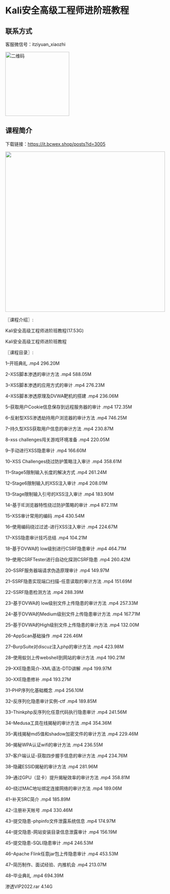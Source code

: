 # Kali安全高级工程师进阶班教程

## 联系方式

客服微信号：itziyuan_xiaozhi

<img src="https://ziyuanyun.oss-cn-guangzhou.aliyuncs.com/common/20240614073449/666b82192834a.jpg" width="200" height="200" alt="二维码">

## 课程简介

下载链接：https://it.bcwex.shop/posts?id=3005

<img src="https://ziyuanyun.oss-cn-guangzhou.aliyuncs.com/yun/20240515184912/664493281cc29.jpg" width="500" alt="">

  〖课程介绍〗:

 Kali安全高级工程师进阶班教程(17.53G)

 Kali安全高级工程师进阶班教程



 〖课程目录〗:

 1&#8211;开班典礼 .mp4 296.20M

 2&#8211;XSS脚本渗透的审计方法 .mp4 588.05M

 3&#8211;XSS脚本渗透的应用方式的审计 .mp4 276.23M

 4&#8211;XSS脚本渗透原理及DVWA靶机的搭建 .mp4 236.06M

 5&#8211;获取用户Cookie信息保存到远程服务器的审计 .mp4 172.35M

 6&#8211;反射型XSS渗透劫持用户浏览器的审计方法 .mp4 746.25M

 7&#8211;持久型XSS获取用户信息的审计方法 .mp4 230.87M

 8&#8211;xss challenges闯关游戏环境准备 .mp4 220.05M

 9&#8211;手动进行XSS隐患审计 .mp4 166.60M

 10&#8211;XSS Challenges绕过防护策略注入审计 .mp4 358.61M

 11&#8211;Stage5限制输入长度的解决方式 .mp4 261.24M

 12&#8211;Stage6限制输入的XSS注入审计 .mp4 208.01M

 13&#8211;Stage限制输入引号的XSS注入审计 .mp4 183.90M

 14&#8211;基于IE浏览器特性绕过防护策略的审计 .mp4 872.11M

 15&#8211;XSS审计常用的编码 .mp4 430.54M

 16&#8211;使用编码绕过过滤-进行XSS注入审计 .mp4 224.67M

 17&#8211;XSS隐患审计技巧总结 .mp4 104.21M

 18&#8211;基于DVWA的 low级别进行CSRF隐患审计 .mp4 464.71M

 19&#8211;使用CSRFTester进行自动化探测CSRF隐患 .mp4 260.42M

 20&#8211;SSRF服务器端请求伪造原理审计 .mp4 149.97M

 21&#8211;SSRF隐患实现端口扫描-任意读取的审计方法 .mp4 151.69M

 22&#8211;SSRF隐患检测方法 .mp4 288.39M

 23&#8211;基于DVWA的 low级别文件上传隐患的审计方法 .mp4 257.33M

 24&#8211;基于DVWA的Medium级别文件上传隐患审计方法 .mp4 167.71M

 25&#8211;基于DVWA的High级别文件上传隐患的审计方法 .mp4 132.00M

 26&#8211;AppScan基础操作 .mp4 226.46M

 27&#8211;BurpSuite对discuz注入php的审计方法 .mp4 423.98M

 28&#8211;使用蚁剑上传webshell到网站的审计方法 .mp4 190.21M

 29&#8211;XXE隐患简介-XML语法-DTD讲解 .mp4 199.97M

 30&#8211;XXE隐患修补 .mp4 193.27M

 31&#8211;PHP序列化基础概念 .mp4 256.10M

 32&#8211;反序列化隐患审计实例-ctf .mp4 189.85M

 33&#8211;Thinkphp反序列化任意代码执行隐患审计 .mp4 241.56M

 34&#8211;Medusa工具在线揭秘的审计方法 .mp4 354.36M

 35&#8211;离线揭秘md5值和shadow加密文件的审计方法 .mp4 229.46M

 36&#8211;揭秘WPA认证wifi的审计方法 .mp4 236.55M

 37&#8211;客户端认证-获取四步握手信息的审计方法 .mp4 234.76M

 38&#8211;隐藏ESSID揭秘的审计方法 .mp4 281.96M

 39&#8211;通过GPU（显卡）提升揭秘效率的审计方法 .mp4 358.81M

 40&#8211;绕过MAC地址绑定连接网络的审计方法 .mp4 189.06M

 41&#8211;补天SRC简介 .mp4 185.89M

 42&#8211;注册补天帐号 .mp4 330.46M

 43&#8211;提交隐患-phpinfo文件泄露系统信息 .mp4 174.97M

 44&#8211;提交隐患-网站安装目录信息泄露审计 .mp4 156.19M

 45&#8211;提交隐患-SQLI隐患审计 .mp4 246.53M

 46&#8211;Apache Flink任意jar包上传隐患审计 .mp4 453.53M

 47&#8211;简历制作、面试经验、内推机会 .mp4 213.07M

 48&#8211;毕业典礼 .mp4 694.39M

 渗透VIP2022.rar 4.14G

  